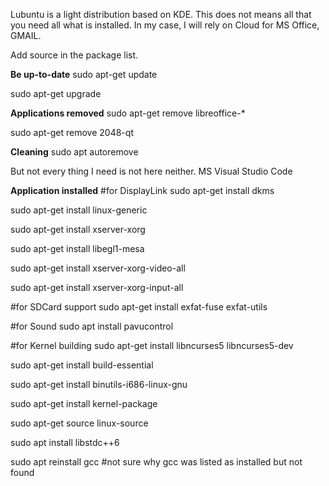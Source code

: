 Lubuntu is a light distribution based on KDE. This does not means all that you need all what is installed. In my case, I will rely on Cloud for MS Office, GMAIL.

Add source in the package list.

**Be up-to-date**
sudo apt-get update

sudo apt-get upgrade


**Applications removed**
sudo apt-get remove libreoffice-* 

sudo apt-get remove 2048-qt


**Cleaning**
sudo apt autoremove


But not every thing I need is not here neither. MS Visual Studio Code

**Application installed**
#for DisplayLink
sudo apt-get install dkms

sudo apt-get install linux-generic

sudo apt-get install xserver-xorg

sudo apt-get install libegl1-mesa

sudo apt-get install xserver-xorg-video-all

sudo apt-get install xserver-xorg-input-all


#for SDCard support
sudo apt-get install exfat-fuse exfat-utils


#for Sound
sudo apt install pavucontrol


#for Kernel building
sudo apt-get install libncurses5 libncurses5-dev

sudo apt-get install build-essential

sudo apt-get install binutils-i686-linux-gnu

sudo apt-get install kernel-package

sudo apt-get source linux-source

sudo apt install libstdc++6

sudo apt reinstall gcc #not sure why gcc was listed as installed but not found

